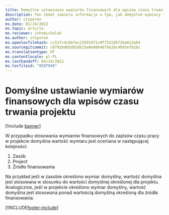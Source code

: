```yaml
---
title: Domyślne ustawianie wymiarów finansowych dla wpisów czasu trwania projektu
description: Ten temat zawiera informacje o tym, jak domyślne wymiary finansowe są stosowane do wpisów czasu.
author: stsporen
ms.date: 01/24/2022
ms.topic: article
ms.reviewer: johnmichalak
ms.author: stsporen
ms.openlocfilehash: cc51fcdcbbfec23591471c0f7522d571be813a84
ms.sourcegitcommit: c0792bd65d92db25e0e8864879a19c4b93efb10c
ms.translationtype: HT
ms.contentlocale: pl-PL
ms.lasthandoff: 04/14/2022
ms.locfileid: "8597949"
---
```

# <a name="defaulting-financial-dimensions-for-project-time-entries"></a>Domyślne ustawianie wymiarów finansowych dla wpisów czasu trwania projektu

[!include [banner](../includes/banner.md)]

W przypadku stosowania wymiarów finansowych do zapisów czasu pracy w projekcie domyślna wartość wymiaru jest oceniana w następującej kolejności:

1. Zasób
2. Project
3. Źródło finansowania

Na przykład jeśli w zasobie określono wymiar domyślny, wartość domyślna jest stosowana w stosunku do wartości domyślnej określonej dla projektu. Analogicznie, jeśli w projekcie określono wymiar domyślny, wartość domyślna jest stosowana ponad wartością domyślną określoną dla źródła finansowania.

[!INCLUDE[footer-include](../includes/footer-banner.md)]
